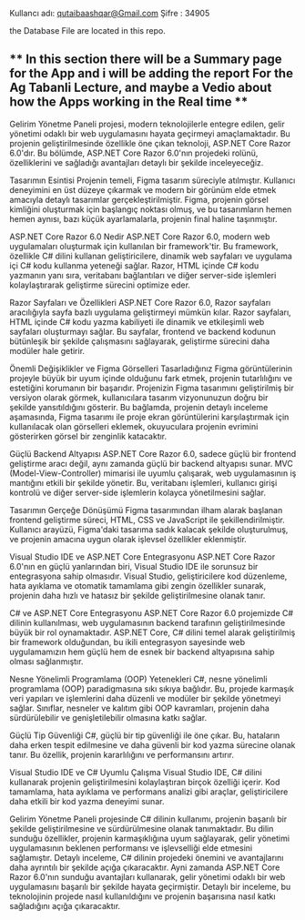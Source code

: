 Kullancı adı: qutaibaashqar@Gmail.com         Şifre : 34905

the Database File are located in this repo.

** In this section there will be a Summary page for the App and i will be adding the report For the Ag Tabanli Lecture, and maybe a Vedio about how the Apps working in the Real time **
---------------------------------------------------------------------------------------------------------------------------------------------------------------------------------------------------------------------

Gelirim Yönetme Paneli projesi, modern teknolojilerle entegre edilen, gelir yönetimi odaklı bir web uygulamasını hayata geçirmeyi amaçlamaktadır. Bu projenin geliştirilmesinde özellikle öne çıkan teknoloji, ASP.NET Core Razor 6.0'dır. Bu bölümde, ASP.NET Core Razor 6.0'nın projedeki rolünü, özelliklerini ve sağladığı avantajları detaylı bir şekilde inceleyeceğiz.

Tasarımın Esintisi Projenin temeli, Figma tasarım süreciyle atılmıştır. Kullanıcı deneyimini en üst düzeye çıkarmak ve modern bir görünüm elde etmek amacıyla detaylı tasarımlar gerçekleştirilmiştir. Figma, projenin görsel kimliğini oluşturmak için başlangıç noktası olmuş, ve bu tasarımların hemen hemen aynısı, bazı küçük ayarlamalarla, projenin final haline taşınmıştır.

ASP.NET Core Razor 6.0 Nedir ASP.NET Core Razor 6.0, modern web uygulamaları oluşturmak için kullanılan bir framework'tir. Bu framework, özellikle C# dilini kullanan geliştiricilere, dinamik web sayfaları ve uygulama içi C# kodu kullanma yeteneği sağlar. Razor, HTML içinde C# kodu yazmanın yanı sıra, veritabanı bağlantıları ve diğer server-side işlemleri kolaylaştırarak geliştirme sürecini optimize eder.

Razor Sayfaları ve Özellikleri ASP.NET Core Razor 6.0, Razor sayfaları aracılığıyla sayfa bazlı uygulama geliştirmeyi mümkün kılar. Razor sayfaları, HTML içinde C# kodu yazma kabiliyeti ile dinamik ve etkileşimli web sayfaları oluşturmayı sağlar. Bu sayfalar, frontend ve backend kodunun bütünleşik bir şekilde çalışmasını sağlayarak, geliştirme sürecini daha modüler hale getirir.

Önemli Değişiklikler ve Figma Görselleri Tasarladığınız Figma görüntülerinin projeyle büyük bir uyum içinde olduğunu fark etmek, projenin tutarlılığını ve estetiğini korumanın bir başarıdır. Projenizin Figma tasarımını geliştirilmiş bir versiyon olarak görmek, kullanıcılara tasarım vizyonunuzun doğru bir şekilde yansıtıldığını gösterir. Bu bağlamda, projenin detaylı inceleme aşamasında, Figma tasarımı ile proje ekran görüntülerini karşılaştırmak için kullanılacak olan görselleri eklemek, okuyuculara projenin evrimini gösterirken görsel bir zenginlik katacaktır.

Güçlü Backend Altyapısı ASP.NET Core Razor 6.0, sadece güçlü bir frontend geliştirme aracı değil, aynı zamanda güçlü bir backend altyapısı sunar. MVC (Model-View-Controller) mimarisi ile uyumlu çalışarak, web uygulamasının iş mantığını etkili bir şekilde yönetir. Bu, veritabanı işlemleri, kullanıcı girişi kontrolü ve diğer server-side işlemlerin kolayca yönetilmesini sağlar.

Tasarımın Gerçeğe Dönüşümü Figma tasarımından ilham alarak başlanan frontend geliştirme süreci, HTML, CSS ve JavaScript ile şekillendirilmiştir. Kullanıcı arayüzü, Figma'daki tasarıma sadık kalacak şekilde oluşturulmuş, ve projenin amacına uygun olarak işlevsel özellikler eklenmiştir.

Visual Studio IDE ve ASP.NET Core Entegrasyonu ASP.NET Core Razor 6.0'nın en güçlü yanlarından biri, Visual Studio IDE ile sorunsuz bir entegrasyona sahip olmasıdır. Visual Studio, geliştiricilere kod düzenleme, hata ayıklama ve otomatik tamamlama gibi zengin özellikler sunarak, projenin daha hızlı ve hatasız bir şekilde geliştirilmesine olanak tanır.

C# ve ASP.NET Core Entegrasyonu ASP.NET Core Razor 6.0 projemizde C# dilinin kullanılması, web uygulamasının backend tarafının geliştirilmesinde büyük bir rol oynamaktadır. ASP.NET Core, C# dilini temel alarak geliştirilmiş bir framework olduğundan, bu ikili entegrasyon sayesinde web uygulamamızın hem güçlü hem de esnek bir backend altyapısına sahip olması sağlanmıştır.

Nesne Yönelimli Programlama (OOP) Yetenekleri C#, nesne yönelimli programlama (OOP) paradigmasına sıkı sıkıya bağlıdır. Bu, projede karmaşık veri yapıları ve işlemlerini daha düzenli ve modüler bir şekilde yönetmeyi sağlar. Sınıflar, nesneler ve kalıtım gibi OOP kavramları, projenin daha sürdürülebilir ve genişletilebilir olmasına katkı sağlar.

Güçlü Tip Güvenliği C#, güçlü bir tip güvenliği ile öne çıkar. Bu, hataların daha erken tespit edilmesine ve daha güvenli bir kod yazma sürecine olanak tanır. Bu özellik, projenin kararlılığını ve performansını artırır.

Visual Studio IDE ve C# Uyumlu Çalışma Visual Studio IDE, C# dilini kullanarak projenin geliştirilmesini kolaylaştıran birçok özelliği içerir. Kod tamamlama, hata ayıklama ve performans analizi gibi araçlar, geliştiricilere daha etkili bir kod yazma deneyimi sunar.

Gelirim Yönetme Paneli projesinde C# dilinin kullanımı, projenin başarılı bir şekilde geliştirilmesine ve sürdürülmesine olanak tanımaktadır. Bu dilin sunduğu özellikler, projenin karmaşıklığına uyum sağlayarak, gelir yönetimi uygulamasının beklenen performansı ve işlevselliği elde etmesini sağlamıştır. Detaylı inceleme, C# dilinin projedeki önemini ve avantajlarını daha ayrıntılı bir şekilde açığa çıkaracaktır. Ayni zamanda ASP.NET Core Razor 6.0'nın sunduğu avantajları kullanarak, gelir yönetimi odaklı bir web uygulamasını başarılı bir şekilde hayata geçirmiştir. Detaylı bir inceleme, bu teknolojinin projede nasıl kullanıldığını ve projenin başarısına nasıl katkı sağladığını açığa çıkaracaktır.
